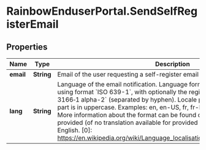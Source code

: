 # RainbowEnduserPortal.SendSelfRegisterEmail

## Properties

Name | Type | Description | Notes
------------ | ------------- | ------------- | -------------
**email** | **String** | Email of the user requesting a self-register email with a temporary token | 
**lang** | **String** | Language of the email notification.       Language format is composed of locale using format &#x60;ISO 639-1&#x60;, with optionally the regional variation using &#x60;ISO 3166‑1 alpha-2&#x60; (separated by hyphen).    Locale part is in lowercase, regional part is in uppercase. Examples: en, en-US, fr, fr-FR, fr-CA, es-ES, es-MX, ...    More information about the format can be found on this [link][0].       If lang is not provided (of no translation available for provided language), email is sent in English.  [0]: https://en.wikipedia.org/wiki/Language_localisation#Language_tags_and_codes | [optional] [default to &#39;en&#39;]


